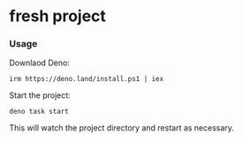 # fresh project

### Usage

Downlaod Deno:

```
irm https://deno.land/install.ps1 | iex
```

Start the project:

```
deno task start
```

This will watch the project directory and restart as necessary.
